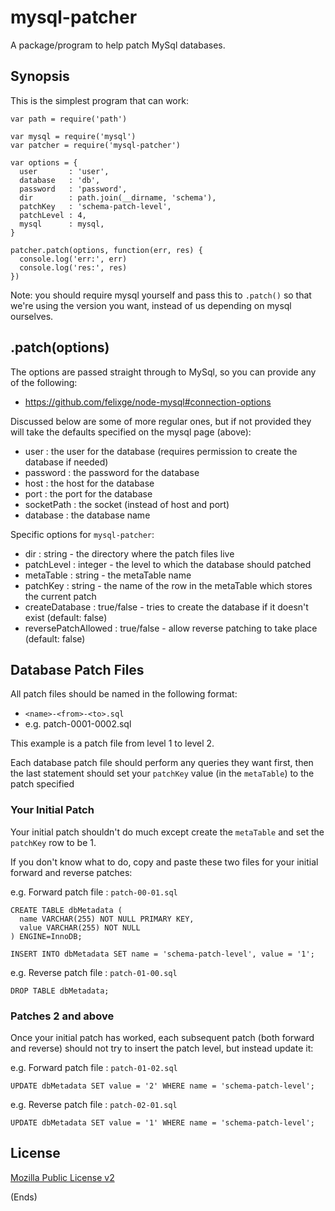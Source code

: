 # mysql-patcher #

A package/program to help patch MySql databases.

## Synopsis ##

This is the simplest program that can work:

```
var path = require('path')

var mysql = require('mysql')
var patcher = require('mysql-patcher')

var options = {
  user       : 'user',
  database   : 'db',
  password   : 'password',
  dir        : path.join(__dirname, 'schema'),
  patchKey   : 'schema-patch-level',
  patchLevel : 4,
  mysql      : mysql,
}

patcher.patch(options, function(err, res) {
  console.log('err:', err)
  console.log('res:', res)
})
```

Note: you should require mysql yourself and pass this to `.patch()` so that we're using the version you
want, instead of us depending on mysql ourselves.

## .patch(options) ##

The options are passed straight through to MySql, so you can provide any of the following:

* https://github.com/felixge/node-mysql#connection-options

Discussed below are some of more regular ones, but if not provided they will take the defaults specified
on the mysql page (above):

* user                : the user for the database (requires permission to create the database if needed)
* password            : the password for the database
* host                : the host for the database
* port                : the port for the database
* socketPath          : the socket (instead of host and port)
* database            : the database name

Specific options for `mysql-patcher`:

* dir                 : string - the directory where the patch files live
* patchLevel          : integer - the level to which the database should patched
* metaTable           : string - the metaTable name
* patchKey            : string - the name of the row in the metaTable which stores the current patch
* createDatabase      : true/false - tries to create the database if it doesn't exist (default: false)
* reversePatchAllowed : true/false - allow reverse patching to take place (default: false)

## Database Patch Files ##

All patch files should be named in the following format:

* `<name>-<from>-<to>.sql`
* e.g. patch-0001-0002.sql

This example is a patch file from level 1 to level 2.

Each database patch file should perform any queries they want first, then the last statement should
set your `patchKey` value (in the `metaTable`) to the patch specified

### Your Initial Patch ###

Your initial patch shouldn't do much except create the `metaTable` and set the `patchKey` row to be 1.

If you don't know what to do, copy and paste these two files for your initial forward and reverse patches:

e.g. Forward patch file : `patch-00-01.sql`

```
CREATE TABLE dbMetadata (
  name VARCHAR(255) NOT NULL PRIMARY KEY,
  value VARCHAR(255) NOT NULL
) ENGINE=InnoDB;

INSERT INTO dbMetadata SET name = 'schema-patch-level', value = '1';
```

e.g. Reverse patch file : `patch-01-00.sql`

```
DROP TABLE dbMetadata;
```

### Patches 2 and above ###

Once your initial patch has worked, each subsequent patch (both forward and reverse) should not try to insert the
patch level, but instead update it:

e.g. Forward patch file : `patch-01-02.sql`

```
UPDATE dbMetadata SET value = '2' WHERE name = 'schema-patch-level';
```

e.g. Reverse patch file : `patch-02-01.sql`

```
UPDATE dbMetadata SET value = '1' WHERE name = 'schema-patch-level';
```

## License ##

[Mozilla Public License v2](https://www.mozilla.org/MPL/2.0/)

(Ends)
